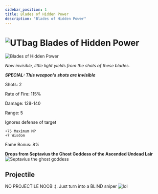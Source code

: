 ```yaml
---
sidebar_position: 1
title: Blades of Hidden Power
description: "Blades of Hidden Power"
---
```



# ![UTbag](https://cdn.discordapp.com/attachments/1107378591026655272/1107460067399315627/adf.png) Blades of Hidden Power 

![Blades of Hidden Power](https://cdn.discordapp.com/attachments/1187552567295758487/1187566000107954216/Blades_of_Hidden_Power.png?ex=65975a06&is=6584e506&hm=575c871d6af81db0cdd0a47d445d4f569dd9d41d989b8d854c07cb994354d06a&)

<i> Now invisible, little light yields from the shots of these blades.</i>

***SPECIAL: This weapon's shots are invisible***

Shots: 2
 
Rate of Fire: 115%

Damage: 128-140

Range: 5

Ignores defense of target

    +75 Maximum MP
    +7 Wisdom

Fame Bonus: 8%

**Drops from Septavius the Ghost Goddess of the Ascended Undead Lair**  ![Septavius the ghost goddess](https://cdn.discordapp.com/attachments/1107378591026655272/1107456522214182983/image_2.png)

## Projectile 
NO PROJECTILE NOOB :). Just turn into a BLIND sniper
![lol](https://cdn.discordapp.com/attachments/953134990428868629/981330251932131349/hidden_power.gif)
